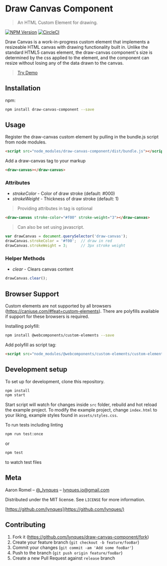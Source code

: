 # Draw Canvas Component
> An HTML Custom Element for drawing.

[//]: # ([![Build Status][travis-image]][travis-url])
[//]: # ([![Downloads Stats][npm-downloads]][npm-url])
[![NPM Version][npm-image]][npm-url]
[![CircleCI](https://circleci.com/gh/lynques/draw-canvas-component/tree/master.svg?style=svg)](https://circleci.com/gh/lynques/draw-canvas/tree/master)

Draw Canvas is a work-in-progress custom element that implements a resizeable HTML canvas with drawing functionality built in.
Unlike the standard HTML5 canvas element, the draw-canvas component's size is determined by the css applied to the element, and the component can resize
without losing any of the data drawn to the canvas. 

> [Try Demo](https://lynques.github.io/draw-canvas-component/)

[//]: # (image will go here)

## Installation

npm:

```sh
npm install draw-canvas-component --save
```

## Usage
Register the draw-canvas custom element by pulling in the bundle.js script from node modules.
```html
<script src="node_modules/draw-canvas-component/dist/bundle.js"></script>
```

Add a draw-canvas tag to your markup
```html
<draw-canvas></draw-canvas>
```
### Attributes
- _strokeColor_ - Color of draw stroke (default: #000)
- _strokeWeight_ - Thickness of draw stroke (default: 1)

> Providing attributes in tag is optional
```html
<draw-canvas stroke-color="#f00" stroke-weight="3"></draw-canvas>
```
> Can also be set using javascript.
```javascript
var drawCanvas = document.querySelector('draw-canvas');
drawCanvas.strokeColor = '#f00';  // draw in red
drawCanvas.strokeWeight = 3;      // 3px stroke weight
```

### Helper Methods
- _clear_ - Clears canvas content
```javascript
drawCanvas.clear();
```

## Browser Support
Custom elements are not supported by all browsers (https://caniuse.com/#feat=custom-elements). There are polyfills available if
support for these browsers is required.

Installing polyfill:
```sh
npm install @webcomponents/custom-elements --save
```

Add polyfill as script tag:
```html
<script src="node_modules/@webcomponents/custom-elements/custom-elements.min.js"></script>
```

## Development setup

To set up for development, clone this repository.

```sh
npm install
npm start
```
Start script will watch for changes inside `src` folder, rebuild and hot reload the example project.
To modify the example project, change `index.html` to your liking, example styles found in `assets/styles.css`.

To run tests including linting

```sh
npm run test:once
```
or
```sh
npm test
```
to watch test files

## Meta

Aaron Romel – [@_lynques](https://twitter.com/_lynques) – lynques.io@gmail.com

Distributed under the MIT license. See ``LICENSE`` for more information.

[https://github.com/lynques](https://github.com/lynques/)

## Contributing

1. Fork it (<https://github.com/lynques/draw-canvas-component/fork>)
2. Create your feature branch (`git checkout -b feature/fooBar`)
3. Commit your changes (`git commit -am 'Add some fooBar'`)
4. Push to the branch (`git push origin feature/fooBar`)
5. Create a new Pull Request against `release` branch

<!-- Markdown link & img dfn's -->
[npm-image]: https://img.shields.io/npm/v/draw-canvas-component.svg?style=flat-square
[npm-url]: https://npmjs.org/package/draw-canvas-component
